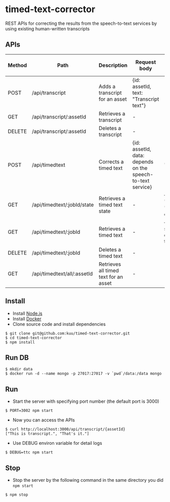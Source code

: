 # timed-text-corrector
REST APIs for correcting the results from the speech-to-text services by using existing human-written transcripts

## APIs
| Method | Path                   | Description   | Request body | Response JSON Format  |
| ------ | ---------------------- | ------------- | ------------- | ------------- |
| POST   | /api/transcript        | Adds a transcript for an asset  | {id: assetId, text: "Transcript text"} |  - |
| GET    | /api/transcript/:assetId     | Retrieves a transcript               | - | ["Sentence"] |
| DELETE | /api/transcript/:assetId     | Deletes a transcript                 | - | - |
| POST   | /api/timedtext               | Corrects a timed text                | {id: assetId, data: depends on the speech-to-text service} |  "Job ID" |
| GET    | /api/timedtext/:jobId/state | Retrieves a timed text state          | - | {Either "processing", "processed", or "failed"} |
| GET    | /api/timedtext/:jobId       | Retrieves a timed text                | - | {id: assetId, state: state, data: 'TTML text'} |
| DELETE | /api/timedtext/:jobId       | Deletes a timed text                  | - | - |
| GET    | /api/timedtext/all/:assetId | Retrieves all timed text for an asset | - | ["Job ID"] |


## Install
* Install [Node.js](https://nodejs.org/)
* Install [Docker](https://www.docker.com/)
* Clone source code and install dependencies

```
$ git clone git@github.com:kuu/timed-text-corrector.git
$ cd timed-text-corrector
$ npm install
```

## Run DB
```
$ mkdir data
$ docker run -d --name mongo -p 27017:27017 -v `pwd`/data:/data mongo
```

## Run
* Start the server with specifying port number (the default port is 3000)

```
$ PORT=3002 npm start
```

* Now you can access the APIs

```
$ curl http://localhost:3000/api/transcript/{assetId}
["This is transcript.", "That's it."]

```

* Use DEBUG environ variable for detail logs
```
$ DEBUG=ttc npm start
```

## Stop
* Stop the server by the following command in the same directory you did `npm start`

```
$ npm stop
```
